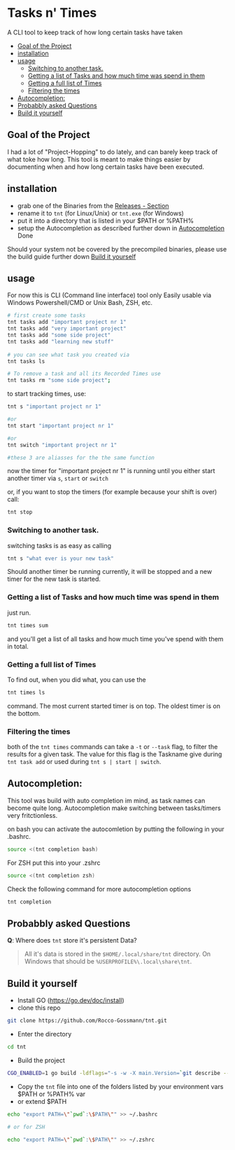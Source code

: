 # Tasks n' Times
A CLI tool to keep track of how long certain tasks have taken

<!-- vim-markdown-toc GFM -->

* [Goal of the Project](#goal-of-the-project)
* [installation](#installation)
* [usage](#usage)
    * [Switching to another task.](#switching-to-another-task)
    * [Getting a list of Tasks and how much time was spend in them](#getting-a-list-of-tasks-and-how-much-time-was-spend-in-them)
    * [Getting a full list of Times](#getting-a-full-list-of-times)
    * [Filtering the times](#filtering-the-times)
* [Autocompletion:](#autocompletion)
* [Probabbly asked Questions](#probabbly-asked-questions)
* [Build it yourself](#build-it-yourself)

<!-- vim-markdown-toc -->


## Goal of the Project

I had a lot of "Project-Hopping" to do lately, and can barely keep track of what toke how long.
This tool is meant to make things easier by documenting when and how long certain tasks have been executed.

## installation
- grab one of the Binaries from the [Releases - Section](https://github.com/Rocco-Gossmann/tnt/releases/latest)
- rename it to `tnt` (for Linux/Unix) or `tnt.exe` (for Windows)
- put it into a directory that is listed in your $PATH or %PATH%
- setup the Autocompletion as described further down in [Autocompletion](#autocompletion)
Done

Should your system not be covered by the precompiled binaries, please use the
build guide further down [Build it yourself](#build-it-yourself)


## usage
For now this is CLI (Command line interface) tool only
Easily usable via Windows Powershell/CMD or Unix Bash, ZSH, etc. 

```bash
# first create some tasks 
tnt tasks add "important project nr 1"
tnt tasks add "very important project"
tnt tasks add "some side project"
tnt tasks add "learning new stuff"
   
# you can see what task you created via
tnt tasks ls

# To remove a task and all its Recorded Times use
tnt tasks rm "some side project";
```

to start tracking times, use:
```bash
tnt s "important project nr 1"

#or
tnt start "important project nr 1"

#or
tnt switch "important project nr 1"

#these 3 are aliasses for the the same function
```

now the timer for "important project nr 1" is running until you either start
another timer via `s`, `start` or `switch`

or, if you want to stop the timers (for example because your shift is over) call:

```bash
tnt stop
```

### Switching to another task.
switching tasks is as easy as calling
```bash
tnt s "what ever is your new task"
```
Should another timer be running currently, it will be stopped and a new timer for the new task is started.


### Getting a list of Tasks and how much time was spend in them
just run.

```bash
tnt times sum 
```
and you'll get a list of all tasks and how much time you've spend with them in total.

### Getting a full list of Times
To find out, when you did what, you can use the 
```bash
tnt times ls
```
command. The most current started timer is on top.
The oldest timer is on the bottom.

### Filtering the times 
both of the `tnt times` commands can take a `-t` or `--task` flag, to filter the results for a given task.
The value for this flag is the Taskname give during `tnt task add` or used during `tnt s | start | switch`.


## Autocompletion:
This tool was build with auto completion im mind, as task names can become quite long.
Autocompletion make switching between tasks/timers very fritctionless.

on bash you can activate the autocomletion by putting the following in your .bashrc.
```bash
source <(tnt completion bash)
```

For ZSH put this into your .zshrc
```bash
source <(tnt completion zsh)
```

Check the following command for more autocompletion options
```bash
tnt completion 
```


## Probabbly asked Questions
 **Q**: Where does `tnt` store it's persistent Data?
> All it's data is stored in the `$HOME/.local/share/tnt` directory.
> On Windows that should be `%USERPROFILE%\.local\share\tnt`.


## Build it yourself

- Install GO (https://go.dev/doc/install) 
- clone this repo
```bash
git clone https://github.com/Rocco-Gossmann/tnt.git
```
- Enter the directory
```bash
cd tnt
```

- Build the project
```bash
CGO_ENABLED=1 go build -ldflags="-s -w -X main.Version=`git describe --tags --abbrev=0`"
```

- Copy the `tnt` file into one of the folders listed by your environment vars $PATH or %PATH% var
- or extend $PATH 
```bash
echo "export PATH=\"`pwd`:\$PATH\"" >> ~/.bashrc

# or for ZSH

echo "export PATH=\"`pwd`:\$PATH\"" >> ~/.zshrc
```



